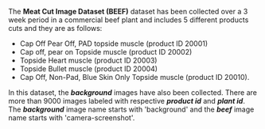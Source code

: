 The **Meat Cut Image Dataset (BEEF)** dataset has been collected over a 3 week period in a commercial beef plant and includes 5 different products cuts and they are as follows:

* Cap Off Pear Off, PAD topside muscle (product ID 20001)
* Cap off, pear on Topside muscle (product ID 20002)
* Topside Heart muscle (product ID 20003)
* Topside Bullet muscle (product ID 20004)
* Cap Off, Non-Pad, Blue Skin Only Topside muscle (product ID 20010).

In this dataset, the ***background*** images have also been collected. There are more than 9000 images labeled with respective ***product id*** and ***plant id***. The ***background*** image name starts with 'background' and the ***beef*** image name starts with 'camera-screenshot'. 